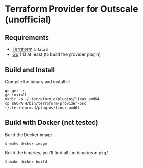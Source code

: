 Terraform Provider for Outscale (unofficial)
==================


Requirements
------------

- [Terraform](https://www.terraform.io/downloads.html) 0.12.20
- [Go](https://golang.org/doc/install) 1.13 at least (to build the provider plugin)

Build and Install
---------------------

Compile the binary and install it:
```shell
go get -v
go install
mkdir -p ~/.terraform.d/plugins/linux_amd64
cp $GOPATH/bin/terraform-provider-osc ~/.terraform.d/plugins/linux_amd64
```

Build with Docker (not tested)
---------------------

Build the Docker image

```
$ make docker-image
```

Build the binaries, you'll find all the binaries in pkg/

```
$ make docker-build
```
